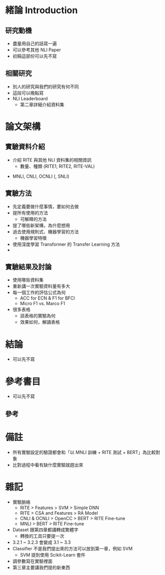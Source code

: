 # 緒論 Introduction
## 研究動機
- 盡量用自己的話寫一遍
- 可以參考其他 NLI Paper
- 初稿這部份可以先不寫

## 相關研究
- 別人的研究與我們的研究有何不同
- 這段可以晚點寫
- NLI Leaderboard
    - 第二章詳細介紹資料集

# 論文架構
## 實驗資料介紹
- 介紹 RITE 與其他 NLI 資料集的相關資訊
    - 數量、種類 (RITE1, RITE2, RITE-VAL)
+ MNLI, CNLI, OCNLI (, SNLI)

## 實驗方法
- 先定義要做什麼事情，要如何去做
- 提所有使用的方法
    - 可解釋的方法
- 提了哪些新架構，為什麼想用
- 過去使用規則式、機器學習的方法
    - 機器學習特徵
- 使用深度學習 Transformer 的 Transfer Learning 方法
-

## 實驗結果及討論
- 使用哪些資料集
- 重新講一次實驗資料量有多大
- 每一個工作的評估公式為何
    - ACC for ECN & F1 for BFCI
    - Micro F1 vs. Marco F1
- 很多表格
    - 該表格的實驗為何
    - 效果如何，解讀表格

# 結論
- 可以先不寫

# 參考書目
- 可以先不寫

## 參考

# 備註
+ 所有實驗設定的驗證都會和「以 MNLI 訓練 + RITE 測試 + BERT」為比較對象
+ 比對過程中看有缺什麼實驗就趕出來

# 雜記
+ 實驗脈絡
    + RITE > Features > SVM > Simple DNN
    + RITE > CSA and Features > RA Model
    + CNLI & OCNLI > OpenCC > BERT > RITE Fine-tune
    + MNLI > BERT > RITE Fine-tune
+ Dataset 跟第四章都講轉成繁體字
  + 轉換的工具只要提一次
+ 3.2.1 ~ 3.2.3 會變成 3.1 ~ 3.3
+ Classifier 不是我們提出來的方法可以放到第一章，例如 SVM
    + SVM 提到使用 Scikit-Learn 套件
+ 調參數寫在實驗裡面
+ 第三章主要講我們提的新東西
